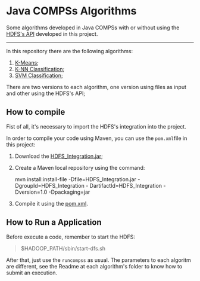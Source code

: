# Java COMPSs Algorithms

Some algorithms developed in Java COMPSs with or without using the [HDFS's API](https://github.com/eubr-bigsea/compss-hdfs) developed in this project.


-----
In this repository there are the following algorithms:

1. [K-Means](https://en.wikipedia.org/wiki/K-means_clustering);
2. [K-NN  Classification](https://en.wikipedia.org/wiki/K-nearest_neighbors_algorithm);
3. [SVM Classification](https://en.wikipedia.org/wiki/Support_vector_machine);

There are two versions to each algorithm, one version using files as input and other using the HDFS's API;



## How to compile

Fist of all, it's necessary to import the HDFS's integration into the project. 



In order to compile your code using Maven, you can use the `pom.xml`file in this project:

1. Download the [HDFS_Integration.jar](https://github.com/eubr-bigsea/compss-hdfs);
2. Create a Maven local repository using the command:

	mvn install:install-file -Dfile=HDFS_Integration.jar -DgroupId=HDFS_Integration -	DartifactId=HDFS_Integration -Dversion=1.0 -Dpackaging=jar

3. Compile it using the [pom.xml](https://github.com/eubr-bigsea/Java_COMPSs/blob/master/pom.xml).




## How to Run a Application
 
Before execute a code, remember to start the HDFS:

> $HADOOP_PATH/sbin/start-dfs.sh


After that, just use the `runcompss` as usual. The parameters to each algoritm are different, see the Readme at each algorithm's folder to know how to submit an execution.
 

